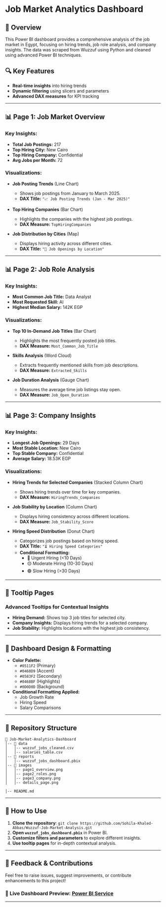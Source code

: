 # Job Market Analytics Dashboard

## 📌 Overview
This Power BI dashboard provides a comprehensive analysis of the job market in Egypt, focusing on hiring trends, job role analysis, and company insights. The data was scraped from Wuzzuf using Python and cleaned using advanced Power BI techniques.

## 🔍 Key Features
- **Real-time insights** into hiring trends
- **Dynamic filtering** using slicers and parameters
- **Advanced DAX measures** for KPI tracking


---

## 📊 Page 1: Job Market Overview
### **Key Insights:**
- **Total Job Postings:** 217
- **Top Hiring City:** New Cairo
- **Top Hiring Company:** Confidential
- **Avg Jobs per Month:** 72

### **Visualizations:**
- **Job Posting Trends** (Line Chart)
  - Shows job postings from January to March 2025.
  - **DAX Title:** `"📈 Job Posting Trends (Jan - Mar 2025)"`
 
- **Top Hiring Companies** (Bar Chart)
  - Highlights the companies with the highest job postings.
  - **DAX Measure:** `TopHiringCompanies`


- **Job Distribution by Cities** (Map)
  - Displays hiring activity across different cities.
  - **DAX Title:** `"📍 Job Openings by Location"`

---

## 📊 Page 2: Job Role Analysis
### **Key Insights:**
- **Most Common Job Title:** Data Analyst
- **Most Requested Skill:** AI
- **Highest Median Salary:** 142K EGP

### **Visualizations:**
- **Top 10 In-Demand Job Titles** (Bar Chart)
  - Highlights the most frequently posted job titles.
  - **DAX Measure:** `Most_Common_Job_Title`

- **Skills Analysis** (Word Cloud)
  - Extracts frequently mentioned skills from job descriptions.
  - **DAX Measure:** `Extracted_Skills`

- **Job Duration Analysis** (Gauge Chart)
  - Measures the average time job listings stay open.
  - **DAX Measure:** `Job_Open_Duration`

---

## 📊 Page 3: Company Insights
### **Key Insights:**
- **Longest Job Openings:** 29 Days
- **Most Stable Location:** New Cairo
- **Top Stable Company:** Confidential
- **Average Salary:** 18.53K EGP

### **Visualizations:**
- **Hiring Trends for Selected Companies** (Stacked Column Chart)
  - Shows hiring trends over time for key companies.
  - **DAX Measure:** `HiringTrends_Companies`

- **Job Stability by Location** (Column Chart)
  - Displays hiring consistency across different locations.
  - **DAX Measure:** `Job_Stability_Score`

- **Hiring Speed Distribution** (Donut Chart)
  - Categorizes job postings based on hiring speed.
  - **DAX Title:** `"⏳ Hiring Speed Categories"`
  - **Conditional Formatting:**
    - 🔴 Urgent Hiring (<10 Days)
    - 🟡 Moderate Hiring (10-30 Days)
    - 🟢 Slow Hiring (>30 Days)

---

## 📌 Tooltip Pages
### **Advanced Tooltips for Contextual Insights**
- **Hiring Demand:** Shows top 3 job titles for selected city.
- **Company Insights:** Displays hiring trends for a selected company.
- **Job Stability:** Highlights locations with the highest job consistency.

---

## 🎨 **Dashboard Design & Formatting**
- **Color Palette:**
  - `#0511F2` (Primary)
  - `#0460D9` (Accent)
  - `#0583F2` (Secondary)
  - `#0468BF` (Highlights)
  - `#0D0D0D` (Background)
- **Conditional Formatting Applied:**
  - Job Growth Rate
  - Hiring Speed
  - Salary Comparisons

---

## 📂 Repository Structure
```
📂 Job-Market-Analytics-Dashboard
│-- 📁 data
│   │-- wuzzuf_jobs_cleaned.csv
│   │-- salaries_table.csv
│-- 📁 reports
│   │-- wuzzuf_jobs_dashboard.pbix
│-- 📁 images
│   │-- page1_overview.png
│   │-- page2_roles.png
│   │-- page3_company.png
│   │-- details_page.png

│-- README.md
```

---

## 🚀 How to Use
1. **Clone the repository**: `git clone https://github.com/Sohila-Khaled-Abbas/Wuzzuf-Job-Market-Analysis.git`
2. **Open `wuzzuf_jobs_dashboard.pbix`** in Power BI.
3. **Customize filters and parameters** to explore different insights.
4. **Use tooltip pages** for in-depth contextual analysis.

---

## 📢 Feedback & Contributions
Feel free to raise issues, suggest improvements, or contribute enhancements to this project!

### 🔗 **Live Dashboard Preview**: [Power BI Service](https://app.powerbi.com/view?r=eyJrIjoiMGNjZmFlOWItMWU3My00ZjM4LTlhYjQtMWY5N2QzOGQwMTAyIiwidCI6IjI1Y2UwMjYxLWJiZDYtNDljZC1hMWUyLTU0MjYwODg2ZDE1OSJ9)

---

